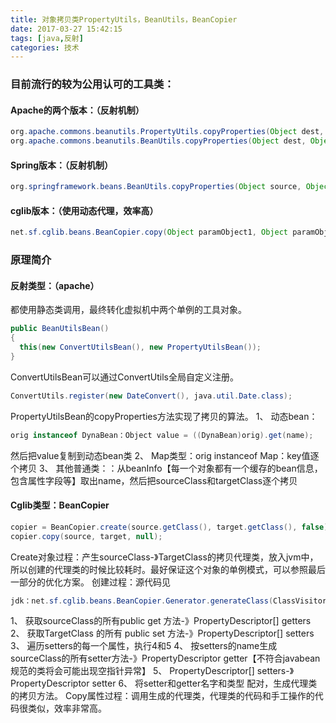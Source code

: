 ```yaml
---
title: 对象拷贝类PropertyUtils，BeanUtils，BeanCopier
date: 2017-03-27 15:42:15
tags: [java,反射]
categories: 技术
---
```

### 目前流行的较为公用认可的工具类：

#### Apache的两个版本：（反射机制）
```java
org.apache.commons.beanutils.PropertyUtils.copyProperties(Object dest, Object orig)
org.apache.commons.beanutils.BeanUtils.copyProperties(Object dest, Object orig)
```
<!-- more --> 
#### Spring版本：（反射机制）
```java
org.springframework.beans.BeanUtils.copyProperties(Object source, Object target, Class editable, String[] ignoreProperties)
```
#### cglib版本：（使用动态代理，效率高）
```java
net.sf.cglib.beans.BeanCopier.copy(Object paramObject1, Object paramObject2, Converter paramConverter)
```
### 原理简介

#### 反射类型：（apache）

都使用静态类调用，最终转化虚拟机中两个单例的工具对象。
```java
public BeanUtilsBean()
{
  this(new ConvertUtilsBean(), new PropertyUtilsBean());
}
```
ConvertUtilsBean可以通过ConvertUtils全局自定义注册。
```java
ConvertUtils.register(new DateConvert(), java.util.Date.class);
```
PropertyUtilsBean的copyProperties方法实现了拷贝的算法。
1、  动态bean：
```java
orig instanceof DynaBean：Object value = ((DynaBean)orig).get(name);
```
然后把value复制到动态bean类
2、  Map类型：orig instanceof Map：key值逐个拷贝
3、  其他普通类：：从beanInfo【每一个对象都有一个缓存的bean信息，包含属性字段等】取出name，然后把sourceClass和targetClass逐个拷贝
#### Cglib类型：BeanCopier
```java
copier = BeanCopier.create(source.getClass(), target.getClass(), false);
copier.copy(source, target, null);
```
Create对象过程：产生sourceClass-》TargetClass的拷贝代理类，放入jvm中，所以创建的代理类的时候比较耗时。最好保证这个对象的单例模式，可以参照最后一部分的优化方案。
创建过程：源代码见
```java
jdk：net.sf.cglib.beans.BeanCopier.Generator.generateClass(ClassVisitor)
```
1、  获取sourceClass的所有public get 方法-》PropertyDescriptor[] getters
2、  获取TargetClass 的所有 public set 方法-》PropertyDescriptor[] setters
3、  遍历setters的每一个属性，执行4和5
4、  按setters的name生成sourceClass的所有setter方法-》PropertyDescriptor getter【不符合javabean规范的类将会可能出现空指针异常】
5、  PropertyDescriptor[] setters-》PropertyDescriptor setter
6、  将setter和getter名字和类型 配对，生成代理类的拷贝方法。
Copy属性过程：调用生成的代理类，代理类的代码和手工操作的代码很类似，效率非常高。
